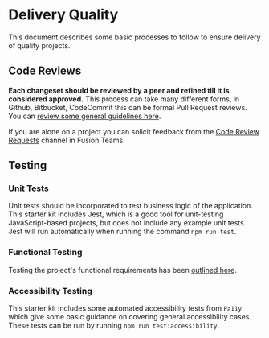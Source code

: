 # Delivery Quality

This document describes some basic processes to follow to ensure delivery of
quality projects.

## Code Reviews

**Each changeset should be reviewed by a peer and refined till it is considered
approved.** This process can take many different forms, in Github, Bitbucket,
CodeCommit this can be formal Pull Request reviews. You can
[review some general guidelines here](https://github.com/thoughtbot/guides/tree/master/code-review).

If you are alone on a project you can solicit feedback from the
[Code Review Requests](https://teams.microsoft.com/l/channel/19%3a8929835273204ea2b478e82e83157d6f%40thread.skype/Code%2520Review%2520Requests?groupId=b761a911-128d-4f51-8927-d148840882e6&tenantId=4a042743-373a-43d2-827b-003f4c7ba1e5)
channel in Fusion Teams.

## Testing

### Unit Tests

Unit tests should be incorporated to test business logic of the application. This
starter kit includes Jest, which is a good tool for unit-testing JavaScript-based
projects, but does not include any example unit tests. Jest will run
automatically when running the command `npm run test`.

### Functional Testing

Testing the project's functional requirements has been [outlined here](./functional-testing-process.md).

### Accessibility Testing

This starter kit includes some automated accessibility tests from `Pa11y` which
give some basic guidance on covering general accessibility cases. These tests
can be run by running `npm run test:accessibility`.

